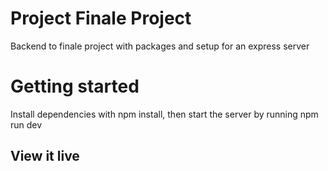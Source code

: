 # Project Finale Project
Backend to finale project with packages and setup for an express server

# Getting started
Install dependencies with npm install, then start the server by running npm run dev

## View it live


